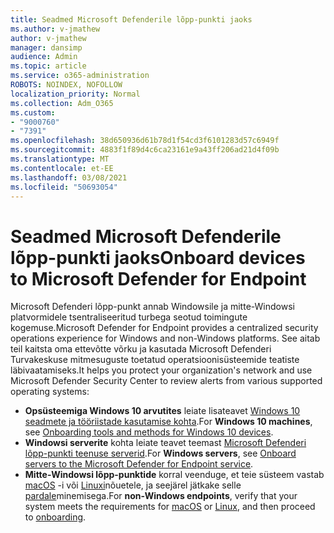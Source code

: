 ```yaml
---
title: Seadmed Microsoft Defenderile lõpp-punkti jaoks
ms.author: v-jmathew
author: v-jmathew
manager: dansimp
audience: Admin
ms.topic: article
ms.service: o365-administration
ROBOTS: NOINDEX, NOFOLLOW
localization_priority: Normal
ms.collection: Adm_O365
ms.custom:
- "9000760"
- "7391"
ms.openlocfilehash: 38d650936d61b78d1f54cd3f6101283d57c6949f
ms.sourcegitcommit: 4883f1f89d4c6ca23161e9a43ff206ad21d4f09b
ms.translationtype: MT
ms.contentlocale: et-EE
ms.lasthandoff: 03/08/2021
ms.locfileid: "50693054"
---
```

# <a name="onboard-devices-to-microsoft-defender-for-endpoint"></a><span data-ttu-id="48fc4-102">Seadmed Microsoft Defenderile lõpp-punkti jaoks</span><span class="sxs-lookup"><span data-stu-id="48fc4-102">Onboard devices to Microsoft Defender for Endpoint</span></span>

<span data-ttu-id="48fc4-103">Microsoft Defenderi lõpp-punkt annab Windowsile ja mitte-Windowsi platvormidele tsentraliseeritud turbega seotud toimingute kogemuse.</span><span class="sxs-lookup"><span data-stu-id="48fc4-103">Microsoft Defender for Endpoint provides a centralized security operations experience for Windows and non-Windows platforms.</span></span> <span data-ttu-id="48fc4-104">See aitab teil kaitsta oma ettevõtte võrku ja kasutada Microsoft Defenderi Turvakeskuse mitmesuguste toetatud operatsioonisüsteemide teatiste läbivaatamiseks.</span><span class="sxs-lookup"><span data-stu-id="48fc4-104">It helps you protect your organization's network and use Microsoft Defender Security Center to review alerts from various supported operating systems:</span></span>

- <span data-ttu-id="48fc4-105">**Opsüsteemiga Windows 10 arvutites** leiate lisateavet [Windows 10 seadmete ja tööriistade kasutamise kohta](https://go.microsoft.com/fwlink/?linkid=2143460).</span><span class="sxs-lookup"><span data-stu-id="48fc4-105">For **Windows 10 machines**, see [Onboarding tools and methods for Windows 10 devices](https://go.microsoft.com/fwlink/?linkid=2143460).</span></span>
- <span data-ttu-id="48fc4-106">**Windowsi serverite** kohta leiate teavet teemast [Microsoft Defenderi lõpp-punkti teenuse serverid](https://go.microsoft.com/fwlink/?linkid=2143627).</span><span class="sxs-lookup"><span data-stu-id="48fc4-106">For **Windows servers**, see [Onboard servers to the Microsoft Defender for Endpoint service](https://go.microsoft.com/fwlink/?linkid=2143627).</span></span>
- <span data-ttu-id="48fc4-107">**Mitte-Windowsi lõpp-punktide** korral veenduge, et teie süsteem vastab [macOS](https://go.microsoft.com/fwlink/?linkid=2143461) -i või [Linuxi](https://go.microsoft.com/fwlink/?linkid=2143462)nõuetele, ja seejärel jätkake selle [pardale](https://go.microsoft.com/fwlink/?linkid=2143628)minemisega.</span><span class="sxs-lookup"><span data-stu-id="48fc4-107">For **non-Windows endpoints**, verify that your system meets the requirements for [macOS](https://go.microsoft.com/fwlink/?linkid=2143461) or [Linux](https://go.microsoft.com/fwlink/?linkid=2143462), and then proceed to [onboarding](https://go.microsoft.com/fwlink/?linkid=2143628).</span></span>
